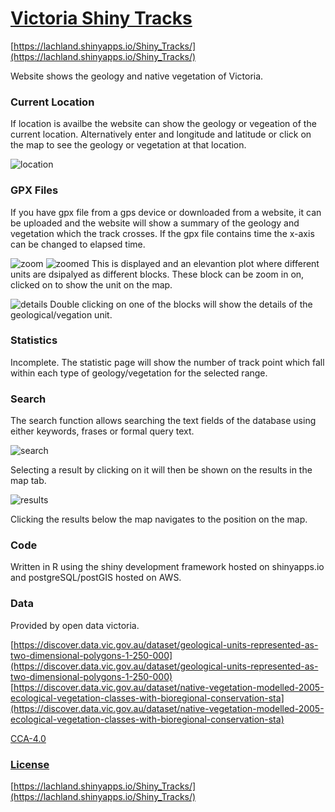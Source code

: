 # [Victoria Shiny Tracks](https://lachland.shinyapps.io/Shiny_Tracks/)
[https://lachland.shinyapps.io/Shiny_Tracks/](https://lachland.shinyapps.io/Shiny_Tracks/)

Website shows the geology and native vegetation of Victoria. 
### Current Location
If location is availbe the website can show the geology or vegeation of the current location.  Alternatively enter and longitude and latitude or click on the map to see the geology or vegetation at that location.

![location](https://github.com/LachlanD/Shiny_Db_Tracks/blob/main/img/location.PNG?raw=true)

### GPX Files
If you have gpx file from a gps device or downloaded from a website, it can be uploaded and the website will show a summary of the geology and vegetation which the track crosses.
If the gpx file contains time the x-axis can be changed to elapsed time.

![zoom](https://github.com/LachlanD/Shiny_Db_Tracks/blob/main/img/zooming.PNG?raw=true)
![zoomed](https://github.com/LachlanD/Shiny_Db_Tracks/blob/main/img/highlighted.PNG?raw=true)
This is displayed and an elevantion plot where different units are dsipalyed as different blocks.  These block can be zoom in on, clicked on to show the unit on the map.

![details](https://github.com/LachlanD/Shiny_Db_Tracks/blob/main/img/details.PNG?raw=true)
Double clicking on one of the blocks will show the details of the geological/vegation unit.

### Statistics
Incomplete. The statistic page will show the number of track point which fall within each type of geology/vegetation for the selected range.

### Search
The search function allows searching the text fields of the database using either keywords, frases or formal query text.  

![search](https://github.com/LachlanD/Shiny_Db_Tracks/blob/main/img/search.PNG?raw=true)

Selecting a result by clicking on it will then be shown on the results in the map tab.

![results](https://github.com/LachlanD/Shiny_Db_Tracks/blob/main/img/results.PNG?raw=true)

Clicking the results below the map navigates to the position on the map.


### Code
Written in R using the shiny development framework hosted on shinyapps.io and postgreSQL/postGIS hosted on AWS. 

### Data
Provided by open data victoria.

[https://discover.data.vic.gov.au/dataset/geological-units-represented-as-two-dimensional-polygons-1-250-000](https://discover.data.vic.gov.au/dataset/geological-units-represented-as-two-dimensional-polygons-1-250-000)
[https://discover.data.vic.gov.au/dataset/native-vegetation-modelled-2005-ecological-vegetation-classes-with-bioregional-conservation-sta](https://discover.data.vic.gov.au/dataset/native-vegetation-modelled-2005-ecological-vegetation-classes-with-bioregional-conservation-sta)

[CCA-4.0](https://creativecommons.org/licenses/by/4.0/legalcode)

### [License](https://github.com/LachlanD/Shiny_Db_Tracks/blob/main/LICENSE)

[https://lachland.shinyapps.io/Shiny_Tracks/](https://lachland.shinyapps.io/Shiny_Tracks/)
